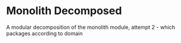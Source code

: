 # Monolith Decomposed
A modular decomposition of the monolith module, attempt 2 - which packages according to domain